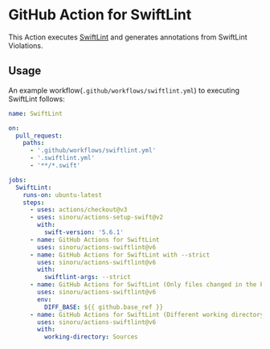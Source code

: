 # GitHub Action for SwiftLint

This Action executes [SwiftLint](https://github.com/realm/SwiftLint) and generates annotations from SwiftLint Violations.

## Usage

An example workflow(`.github/workflows/swiftlint.yml`) to executing SwiftLint follows:

```yaml
name: SwiftLint

on:
  pull_request:
    paths:
      - '.github/workflows/swiftlint.yml'
      - '.swiftlint.yml'
      - '**/*.swift'

jobs:
  SwiftLint:
    runs-on: ubuntu-latest
    steps:
      - uses: actions/checkout@v3
      - uses: sinoru/actions-setup-swift@v2
        with:
          swift-version: '5.6.1'
      - name: GitHub Actions for SwiftLint
        uses: sinoru/actions-swiftlint@v6
      - name: GitHub Actions for SwiftLint with --strict
        uses: sinoru/actions-swiftlint@v6
        with:
          swiftlint-args: --strict
      - name: GitHub Actions for SwiftLint (Only files changed in the PR)
        uses: sinoru/actions-swiftlint@v6
        env:
          DIFF_BASE: ${{ github.base_ref }}
      - name: GitHub Actions for SwiftLint (Different working directory)
        uses: sinoru/actions-swiftlint@v6
        with:
          working-directory: Sources
```

